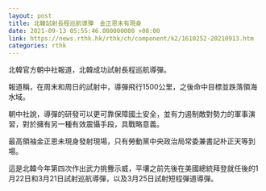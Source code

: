 ```yaml
---
layout: post
title: 北韓試射長程巡航導彈　金正恩未有現身
date: 2021-09-13 05:55:46.000000000 +08:00
link: https://news.rthk.hk/rthk/ch/component/k2/1610252-20210913.htm
categories: rthk
---
```


北韓官方朝中社報道，北韓成功試射長程巡航導彈。

報道稱，在周末和周日的試射中，導彈飛行1500公里，之後命中目標並跌落領海水域。

朝中社說，導彈的研發可以更可靠保障國土安全，並有力遏制敵對勢力的軍事演習，對於擁有另一種有效震懾手段，具戰略意義。

最高領袖金正恩未現身發射現場，只有勞動黨中央政治局常委兼書記朴正天等到場。

這是北韓今年第四次作出武力挑釁示威，平壤之前先後在美國總統拜登就任後的1月22日和3月21日試射巡航導彈，以及3月25日試射短程彈道導彈。
